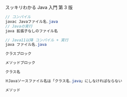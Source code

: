 スッキリわかる Java 入門 第 3 版

```java
// コンパイル
javac Javaファイル名.java
// Javaの実行
java 拡張子なしのファイル名

// Java11以降 コンパイル + 実行
java ファイル名.java

クラスブロック

メソッドブロック

クラス名

※Javaソースファイル名は「クラス名.java」にしなければならない

メソッド


```
